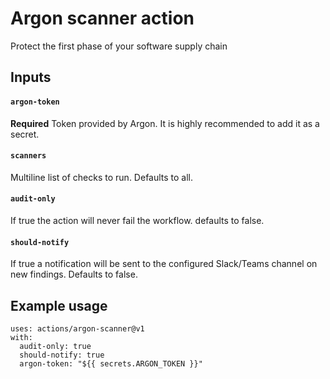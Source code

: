 # Argon scanner action

Protect the first phase of your software supply chain

## Inputs

#### `argon-token`

**Required** Token provided by Argon. It is highly recommended to add it as a secret.

#### `scanners`

Multiline list of checks to run. Defaults to all.

#### `audit-only`

If true the action will never fail the workflow. defaults to false.

#### `should-notify`

If true a notification will be sent to the configured Slack/Teams channel on new findings. Defaults to false.

## Example usage

```
uses: actions/argon-scanner@v1
with:
  audit-only: true
  should-notify: true
  argon-token: "${{ secrets.ARGON_TOKEN }}"
```
